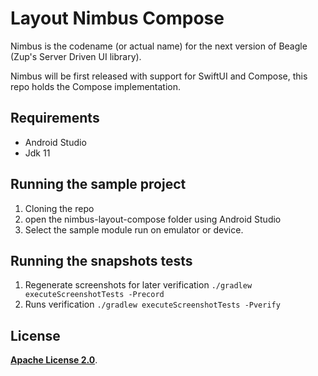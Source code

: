 # **Layout Nimbus Compose**

Nimbus is the codename (or actual name) for the next version of Beagle (Zup's Server Driven UI library).

Nimbus will be first released with support for SwiftUI and Compose, this repo holds the Compose implementation.

## **Requirements**

- Android Studio
- Jdk 11

## **Running the sample project**

1. Cloning the repo
2. open the nimbus-layout-compose folder using Android Studio
3. Select the sample module run on emulator or device.

## **Running the snapshots tests**

1. Regenerate screenshots for later verification ```./gradlew executeScreenshotTests -Precord ```
2. Runs verification ```./gradlew executeScreenshotTests -Pverify ```

## **License**

[**Apache License 2.0**](https://github.com/ZupIT/nimbus-layout-compose/blob/main/LICENSE.txt).